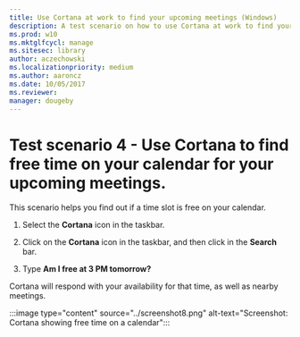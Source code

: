 ```yaml
---
title: Use Cortana at work to find your upcoming meetings (Windows)
description: A test scenario on how to use Cortana at work to find your upcoming meetings.
ms.prod: w10
ms.mktglfcycl: manage
ms.sitesec: library
author: aczechowski
ms.localizationpriority: medium
ms.author: aaroncz
ms.date: 10/05/2017
ms.reviewer: 
manager: dougeby
---
```


# Test scenario 4 - Use Cortana to find free time on your calendar for your upcoming meetings.

This scenario helps you find out if a time slot is free on your calendar.

1. Select the  **Cortana**  icon in the taskbar.

2. Click on the **Cortana** icon in the taskbar, and then click in the **Search** bar.

3. Type **Am I free at 3 PM tomorrow?**

Cortana will respond with your availability for that time, as well as nearby meetings.

:::image type="content" source="../screenshot8.png" alt-text="Screenshot: Cortana showing free time on a calendar":::
